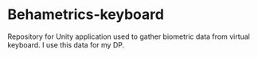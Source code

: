 # Behametrics-keyboard
Repository for Unity application used to gather biometric data from virtual keyboard. I use this data for my DP. 
